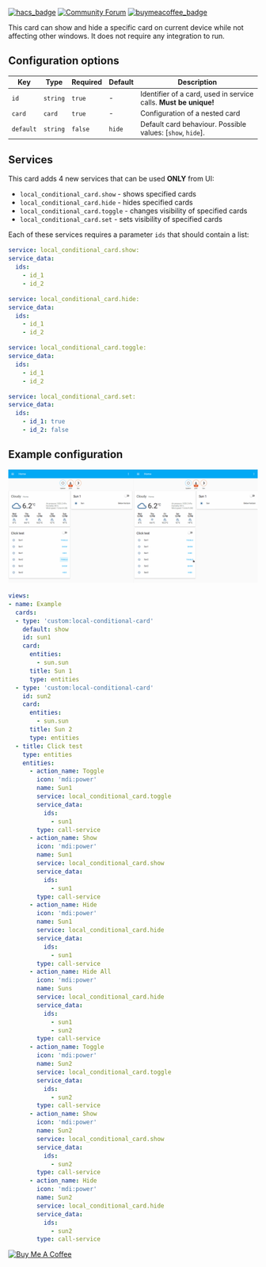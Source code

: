 [![hacs_badge](https://img.shields.io/badge/HACS-Default-orange.svg)](https://github.com/custom-components/hacs)
[![Community Forum](https://img.shields.io/badge/community-forum-brightgreen.svg?style=popout)](https://community.home-assistant.io/t/lovelace-local-conditional-card/145145)
[![buymeacoffee_badge](https://img.shields.io/badge/Donate-buymeacoffe-ff813f?style=flat)](https://www.buymeacoffee.com/PiotrMachowski)

This card can show and hide a specific card on current device while not affecting other windows. It does not require any integration to run.

## Configuration options

| Key | Type | Required | Default | Description |
| --- | --- | --- | --- | --- |
| `id` | `string` | `true` | - | Identifier of a card, used in service calls. **Must be unique!** |
| `card` | `card` | `true` | - | Configuration of a nested card |
| `default` | `string` | `false` | `hide` | Default card behaviour. Possible values: [`show`, `hide`]. |

## Services

This card adds 4 new services that can be used **ONLY** from UI:
 - `local_conditional_card.show` - shows specified cards
 - `local_conditional_card.hide` - hides specified cards
 - `local_conditional_card.toggle` - changes visibility of specified cards
 - `local_conditional_card.set` - sets visibility of specified cards
 
Each of these services requires a parameter `ids` that should contain a list:
```yaml
service: local_conditional_card.show:
service_data:
  ids:
    - id_1
    - id_2
```
```yaml
service: local_conditional_card.hide:
service_data:
  ids:
    - id_1
    - id_2
```
```yaml
service: local_conditional_card.toggle:
service_data:
  ids:
    - id_1
    - id_2
```
```yaml
service: local_conditional_card.set:
service_data:
  ids:
    - id_1: true
    - id_2: false
```

## Example configuration

![Example](https://github.com/PiotrMachowski/Home-Assistant-Lovelace-Local-Conditional-card/raw/master/s1.gif)

```yaml
views:
- name: Example
  cards:
  - type: 'custom:local-conditional-card'
    default: show
    id: sun1
    card:
      entities:
        - sun.sun
      title: Sun 1
      type: entities
  - type: 'custom:local-conditional-card'
    id: sun2
    card:
      entities:
        - sun.sun
      title: Sun 2
      type: entities
  - title: Click test
    type: entities
    entities:
      - action_name: Toggle
        icon: 'mdi:power'
        name: Sun1
        service: local_conditional_card.toggle
        service_data:
          ids:
            - sun1
        type: call-service
      - action_name: Show
        icon: 'mdi:power'
        name: Sun1
        service: local_conditional_card.show
        service_data:
          ids:
            - sun1
        type: call-service
      - action_name: Hide
        icon: 'mdi:power'
        name: Sun1
        service: local_conditional_card.hide
        service_data:
          ids:
            - sun1
        type: call-service
      - action_name: Hide All
        icon: 'mdi:power'
        name: Suns
        service: local_conditional_card.hide
        service_data:
          ids:
            - sun1
            - sun2
        type: call-service
      - action_name: Toggle
        icon: 'mdi:power'
        name: Sun2
        service: local_conditional_card.toggle
        service_data:
          ids:
            - sun2
        type: call-service
      - action_name: Show
        icon: 'mdi:power'
        name: Sun2
        service: local_conditional_card.show
        service_data:
          ids:
            - sun2
        type: call-service
      - action_name: Hide
        icon: 'mdi:power'
        name: Sun2
        service: local_conditional_card.hide
        service_data:
          ids:
            - sun2
        type: call-service
```


<a href="https://www.buymeacoffee.com/PiotrMachowski" target="_blank"><img src="https://bmc-cdn.nyc3.digitaloceanspaces.com/BMC-button-images/custom_images/orange_img.png" alt="Buy Me A Coffee" style="height: auto !important;width: auto !important;" ></a>
